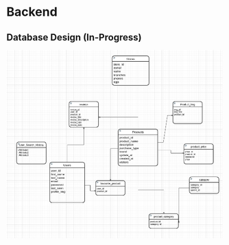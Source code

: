 # Backend

## Database Design (In-Progress)

![DB Design](readme.utls/DBConceptual_LogicalDesgin.png)
